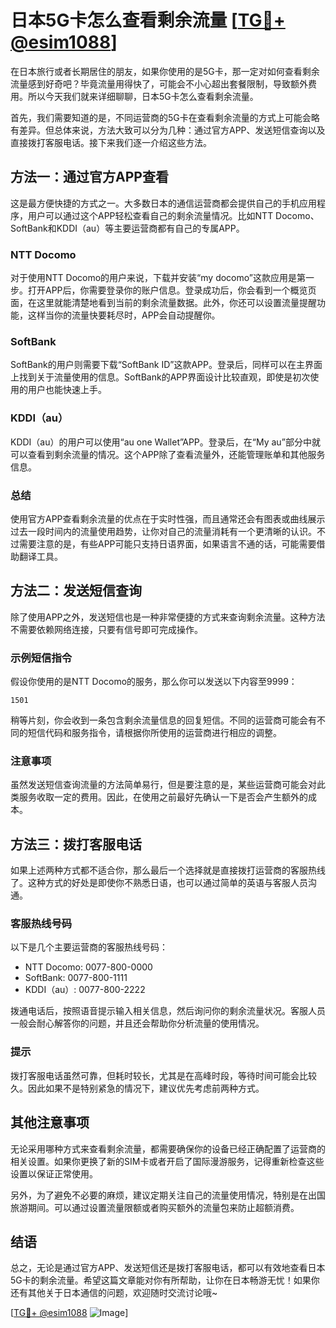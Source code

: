 # 日本5G卡怎么查看剩余流量 [[TG💪+ @esim1088](https://t.me/s/esim1088)]

在日本旅行或者长期居住的朋友，如果你使用的是5G卡，那一定对如何查看剩余流量感到好奇吧？毕竟流量用得快了，可能会不小心超出套餐限制，导致额外费用。所以今天我们就来详细聊聊，日本5G卡怎么查看剩余流量。

首先，我们需要知道的是，不同运营商的5G卡在查看剩余流量的方式上可能会略有差异。但总体来说，方法大致可以分为几种：通过官方APP、发送短信查询以及直接拨打客服电话。接下来我们逐一介绍这些方法。

## 方法一：通过官方APP查看

这是最方便快捷的方式之一。大多数日本的通信运营商都会提供自己的手机应用程序，用户可以通过这个APP轻松查看自己的剩余流量情况。比如NTT Docomo、SoftBank和KDDI（au）等主要运营商都有自己的专属APP。

### NTT Docomo

对于使用NTT Docomo的用户来说，下载并安装“my docomo”这款应用是第一步。打开APP后，你需要登录你的账户信息。登录成功后，你会看到一个概览页面，在这里就能清楚地看到当前的剩余流量数据。此外，你还可以设置流量提醒功能，这样当你的流量快要耗尽时，APP会自动提醒你。

### SoftBank

SoftBank的用户则需要下载“SoftBank ID”这款APP。登录后，同样可以在主界面上找到关于流量使用的信息。SoftBank的APP界面设计比较直观，即使是初次使用的用户也能快速上手。

### KDDI（au）

KDDI（au）的用户可以使用“au one Wallet”APP。登录后，在“My au”部分中就可以查看到剩余流量的情况。这个APP除了查看流量外，还能管理账单和其他服务信息。

### 总结

使用官方APP查看剩余流量的优点在于实时性强，而且通常还会有图表或曲线展示过去一段时间内的流量使用趋势，让你对自己的流量消耗有一个更清晰的认识。不过需要注意的是，有些APP可能只支持日语界面，如果语言不通的话，可能需要借助翻译工具。

## 方法二：发送短信查询

除了使用APP之外，发送短信也是一种非常便捷的方式来查询剩余流量。这种方法不需要依赖网络连接，只要有信号即可完成操作。

### 示例短信指令

假设你使用的是NTT Docomo的服务，那么你可以发送以下内容至9999：

```
1501
```

稍等片刻，你会收到一条包含剩余流量信息的回复短信。不同的运营商可能会有不同的短信代码和服务指令，请根据你所使用的运营商进行相应的调整。

### 注意事项

虽然发送短信查询流量的方法简单易行，但是要注意的是，某些运营商可能会对此类服务收取一定的费用。因此，在使用之前最好先确认一下是否会产生额外的成本。

## 方法三：拨打客服电话

如果上述两种方式都不适合你，那么最后一个选择就是直接拨打运营商的客服热线了。这种方式的好处是即使你不熟悉日语，也可以通过简单的英语与客服人员沟通。

### 客服热线号码

以下是几个主要运营商的客服热线号码：

- NTT Docomo: 0077-800-0000
- SoftBank: 0077-800-1111
- KDDI（au）: 0077-800-2222

拨通电话后，按照语音提示输入相关信息，然后询问你的剩余流量状况。客服人员一般会耐心解答你的问题，并且还会帮助你分析流量的使用情况。

### 提示

拨打客服电话虽然可靠，但耗时较长，尤其是在高峰时段，等待时间可能会比较久。因此如果不是特别紧急的情况下，建议优先考虑前两种方式。

## 其他注意事项

无论采用哪种方式来查看剩余流量，都需要确保你的设备已经正确配置了运营商的相关设置。如果你更换了新的SIM卡或者开启了国际漫游服务，记得重新检查这些设置以保证正常使用。

另外，为了避免不必要的麻烦，建议定期关注自己的流量使用情况，特别是在出国旅游期间。可以通过设置流量限额或者购买额外的流量包来防止超额消费。

## 结语

总之，无论是通过官方APP、发送短信还是拨打客服电话，都可以有效地查看日本5G卡的剩余流量。希望这篇文章能对你有所帮助，让你在日本畅游无忧！如果你还有其他关于日本通信的问题，欢迎随时交流讨论哦~

[[TG💪+ @esim1088](https://t.me/s/esim1088) ![Image](https://i.postimg.cc/4NQfJmqS/Snipaste-2025-05-13-00-14-12.png)]